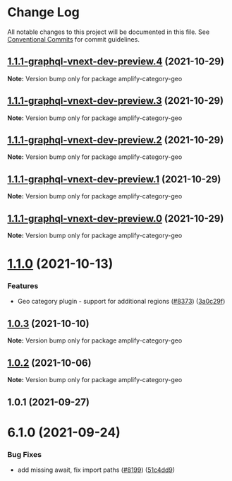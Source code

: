 # Change Log

All notable changes to this project will be documented in this file.
See [Conventional Commits](https://conventionalcommits.org) for commit guidelines.

## [1.1.1-graphql-vnext-dev-preview.4](https://github.com/aws-amplify/amplify-cli/compare/amplify-category-geo@1.1.0...amplify-category-geo@1.1.1-graphql-vnext-dev-preview.4) (2021-10-29)

**Note:** Version bump only for package amplify-category-geo





## [1.1.1-graphql-vnext-dev-preview.3](https://github.com/aws-amplify/amplify-cli/compare/amplify-category-geo@1.1.0...amplify-category-geo@1.1.1-graphql-vnext-dev-preview.3) (2021-10-29)

**Note:** Version bump only for package amplify-category-geo





## [1.1.1-graphql-vnext-dev-preview.2](https://github.com/aws-amplify/amplify-cli/compare/amplify-category-geo@1.1.0...amplify-category-geo@1.1.1-graphql-vnext-dev-preview.2) (2021-10-29)

**Note:** Version bump only for package amplify-category-geo





## [1.1.1-graphql-vnext-dev-preview.1](https://github.com/aws-amplify/amplify-cli/compare/amplify-category-geo@1.1.0...amplify-category-geo@1.1.1-graphql-vnext-dev-preview.1) (2021-10-29)

**Note:** Version bump only for package amplify-category-geo





## [1.1.1-graphql-vnext-dev-preview.0](https://github.com/aws-amplify/amplify-cli/compare/amplify-category-geo@1.1.0...amplify-category-geo@1.1.1-graphql-vnext-dev-preview.0) (2021-10-29)

**Note:** Version bump only for package amplify-category-geo





# [1.1.0](https://github.com/aws-amplify/amplify-cli/compare/amplify-category-geo@1.0.3...amplify-category-geo@1.1.0) (2021-10-13)


### Features

* Geo category plugin - support for additional regions ([#8373](https://github.com/aws-amplify/amplify-cli/issues/8373)) ([3a0c29f](https://github.com/aws-amplify/amplify-cli/commit/3a0c29fc1cb07fb1f16ac9546148c564eee97989))





## [1.0.3](https://github.com/aws-amplify/amplify-cli/compare/amplify-category-geo@1.0.2...amplify-category-geo@1.0.3) (2021-10-10)

**Note:** Version bump only for package amplify-category-geo





## [1.0.2](https://github.com/aws-amplify/amplify-cli/compare/amplify-category-geo@1.0.1...amplify-category-geo@1.0.2) (2021-10-06)

**Note:** Version bump only for package amplify-category-geo





## 1.0.1 (2021-09-27)



# 6.1.0 (2021-09-24)


### Bug Fixes

* add missing await, fix import paths ([#8199](https://github.com/aws-amplify/amplify-cli/issues/8199)) ([51c4dd9](https://github.com/aws-amplify/amplify-cli/commit/51c4dd9c021d894fe2c06fc005e1e1960fe4529c))
